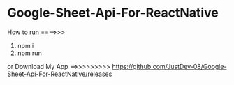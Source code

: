 # Google-Sheet-Api-For-ReactNative

How to run ====>>>

1. npm i 
2. npm run <devices>
  
  or Download My App ==>>>>>>>>> https://github.com/JustDev-08/Google-Sheet-Api-For-ReactNative/releases
